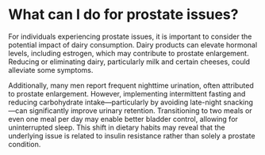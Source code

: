 # What can I do for prostate issues?

For individuals experiencing prostate issues, it is important to consider the potential impact of dairy consumption. Dairy products can elevate hormonal levels, including estrogen, which may contribute to prostate enlargement. Reducing or eliminating dairy, particularly milk and certain cheeses, could alleviate some symptoms.

Additionally, many men report frequent nighttime urination, often attributed to prostate enlargement. However, implementing intermittent fasting and reducing carbohydrate intake—particularly by avoiding late-night snacking—can significantly improve urinary retention. Transitioning to two meals or even one meal per day may enable better bladder control, allowing for uninterrupted sleep. This shift in dietary habits may reveal that the underlying issue is related to insulin resistance rather than solely a prostate condition.